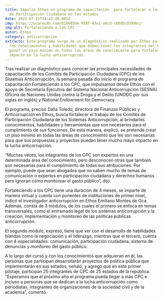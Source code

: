 ```yaml
---
title: Impulsa Ethos un programa de capacitación  para fortalecer a los Comités
  de Participación Ciudadana en los estados
date: 2023-07-11T21:43:26.005Z
img: https://ucarecdn.com/618685de-958f-47e1-a0cd-c88dbc9399bc/
img-alt: Fortaleciendo a los CPC
autor: Ethos
category: anticorrupcion
extracto: Este programa surge de un diagnóstico realizado por Ethos para conocer
  los conocimientos y habilidades que deben tener los integrantes del CPC y
  poner un piso mínimo en todas las áreas de conocimiento para fortalecer su
  impacto en la lucha anticorrupción.
---
```

Tras realizar un diagnóstico para conocer las principales necesidades de capacitación de los Comités de Participación Ciudadana (CPC) de los Sistemas Anticorrupción, la semana pasada dio inicio el programa de capacitación Fortaleciendo a los CPC, que impulsamos desde Ethos con el apoyo de Secretaría Ejecutiva del Sistema Nacional Anticorrupción (SESNA) Oficina de Naciones Unidas contra la Droga y el Delito (UNODC por sus siglas en inglés) y National Endowment for Democracy. 

El programa, precisó Dalia Toledo, directora de Finanzas Públicas y Anticorrupción en Ethos, busca fortalecer el trabajo de los Comités de Participación Ciudadana de los Sistemas Anticorrupción, al brindarles conocimientos, habilidades y herramientas que son necesarios para el cumplimiento de sus funciones. De esta manera, explicó, se pretende crear un piso mínimo en todas las áreas de conocimiento que les son necesarias para que sus propuestas y proyectos puedan tener mucho mayo impacto en la lucha anticorrupción.

“Muchas veces, los integrantes de los CPC son expertos en una determinada área del conocimiento, pero desconocen otras que también son necesarias para el cumplimiento de todas sus atribuciones. Por ejemplo, puede que sean abogados que no saben mucho de temas de comunicación o expertos en participación ciudadana y derechos humanos pero ignoran cómo monitorear el gasto público”, dijo. 

Fortaleciendo a los CPC tiene una duración de 4 meses, se imparte de manera virtual y cuenta con ponentes de instituciones de primer nivel, indicó el investigador anticorrupción en Ethos Emiliano Montes de Oca. Además, consta de 3 módulos, de los cuales el primero se enfoca en temas transversales, como el entramado legal de los sistemas anticorrupción y la creación, implementación y monitoreo de las políticas públicas anticorrupción. 

El segundo módulo, expresó, tiene que ver con el desarrollo de habilidades blandas como la negociación y el liderazgo, mientras que el tercero, cuenta con 4 especialidades: comunicación, participación ciudadana, sistema de denuncias y monitoreo del gasto público.

A lo largo del curso y con los conocimientos que adquieran en él, las personas que participan desarrollarán proyectos de política pública que implementarán en sus estados, señaló, y agregó que en este primer pilotaje, participan 25 integrantes de CPC de 25 estados de la república. “Esperamos que el próximo año el programa pueda llegar a más CPC e incluso a personas que se dedican a la lucha anticorrupción como periodistas, integrantes de organizaciones de la sociedad civil y de la academia”, comentó.